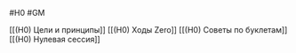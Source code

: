 #H0 #GM

[[(H0) Цели и принципы]]
[[(H0) Ходы Zero]]
[[(H0) Советы по буклетам]]
[[(H0) Нулевая сессия]]
